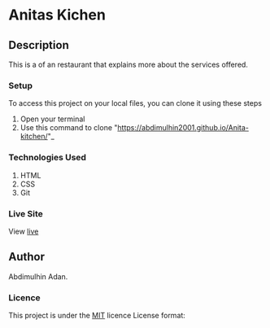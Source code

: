 # Anitas Kichen
## Description
This is a of an restaurant that explains more about the services offered.
### Setup
To access this project on your local files, you can clone it using these steps
1. Open your terminal
1. Use this command to clone "https://abdimulhin2001.github.io/Anita-kitchen/"_
### Technologies Used

1. HTML
1. CSS
1. Git

### Live Site
View [live](https://abdimulhin2001.github.io/Anita-kitchen/)
## Author

Abdimulhin Adan.
### Licence
This project is under the  [MIT](LICENSE) licence
License format:

